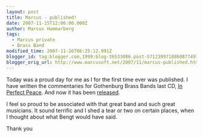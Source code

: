 ```yaml
---
layout: post
title: Marcus - published!
date: 2007-11-15T12:06:00.000Z
author: Marcus Hammarberg
tags:
  - Marcus private
  - Brass Band
modified_time: 2007-11-16T06:25:12.991Z
blogger_id: tag:blogger.com,1999:blog-36533086.post-5712399718860877497
blogger_orig_url: http://www.marcusoft.net/2007/11/marcus-published.html
---
```


Today was a proud day for me as I for the first time ever was
published. I have written the commentaries for <span
id="SPELLING_ERROR_0" class="blsp-spelling-error">Gothenburg
Brass Bands last CD, [In Perfect
Peace](http://marcushammarberg.blogspot.com/2007/10/in-perfect-peace.html).
And now it has been
[released](http://www.worldofbrass.eu/acatalog/24884.html).

I feel so proud to be associated with that great band and such great
musicians. It sound terrific and I shed a tear or two
on certain places, when I thought about what Bengt would have said.

Thank you
